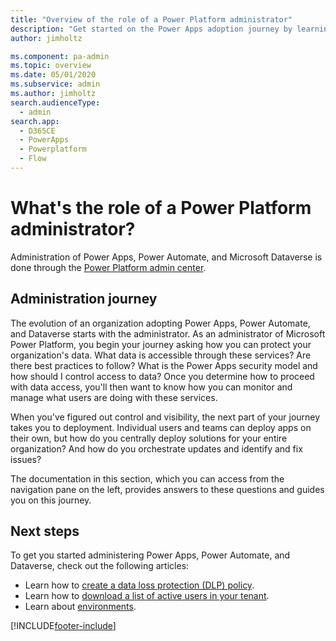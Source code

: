 ```yaml
---
title: "Overview of the role of a Power Platform administrator"
description: "Get started on the Power Apps adoption journey by learning about the role of a Microsoft Power Platform administrator."
author: jimholtz

ms.component: pa-admin
ms.topic: overview
ms.date: 05/01/2020
ms.subservice: admin
ms.author: jimholtz
search.audienceType: 
  - admin
search.app:
  - D365CE
  - PowerApps
  - Powerplatform
  - Flow
---
```


# What's the role of a Power Platform administrator?

Administration of Power Apps, Power Automate, and Microsoft Dataverse is done through the [Power Platform admin center](https://admin.powerplatform.microsoft.com).


## Administration journey
The evolution of an organization adopting Power Apps, Power Automate, and Dataverse starts with the administrator. As an administrator of Microsoft Power Platform, you begin your journey asking how you can protect your organization's data. What data is accessible through these services? Are there best practices to follow? What is the Power Apps security model and how should I control access to data? Once you determine how to proceed with data access, you'll then want to know how you can monitor and manage what users are doing with these services.

When you've figured out control and visibility, the next part of your journey takes you to deployment. Individual users and teams can deploy apps on their own, but how do you centrally deploy solutions for your entire organization? And how do you orchestrate updates and identify and fix issues?

The documentation in this section, which you can access from the navigation pane on the left, provides answers to these questions and guides you on this journey.

## Next steps
To get you started administering Power Apps, Power Automate, and Dataverse, check out the following articles:
* Learn how to [create a data loss protection (DLP) policy](create-dlp-policy.md).
* Learn how to [download a list of active users in your tenant](admin-view-user-licenses.md).
* Learn about [environments](environments-overview.md).


[!INCLUDE[footer-include](../includes/footer-banner.md)]